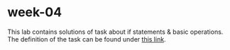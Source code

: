 # week-04

This lab contains solutions of task about if statements & basic operations. The definition of the task can be found under [this link](https://github.com/alexanderpehlivanov/uni_introduction_programming_course_2020/blob/master/Tasks/Additional/Additional_Task_1/Additional_Task_1.pdf). 
